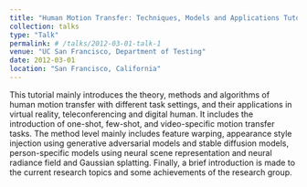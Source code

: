 ```yaml
---
title: "Human Motion Transfer: Techniques, Models and Applications Tutorial"
collection: talks
type: "Talk"
permalink: # /talks/2012-03-01-talk-1
venue: "UC San Francisco, Department of Testing"
date: 2012-03-01
location: "San Francisco, California"
---
```


This tutorial mainly introduces the theory, methods and algorithms of human motion transfer with different task settings, and their applications in virtual reality, teleconferencing and digital human. It includes the introduction of one-shot, few-shot, and video-specific motion transfer tasks. The method level mainly includes feature warping, appearance style injection using generative adversarial models and stable diffusion models, person-specific models using neural scene representation and neural radiance field and Gaussian splatting. Finally, a brief introduction is made to the current research topics and some achievements of the research group.
